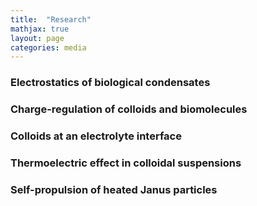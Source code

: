```yaml
---
title:  "Research"
mathjax: true
layout: page
categories: media
---
```


### Electrostatics of biological condensates

### Charge-regulation of colloids and biomolecules

### Colloids at an electrolyte interface

### Thermoelectric effect in colloidal suspensions

### Self-propulsion of heated Janus particles
